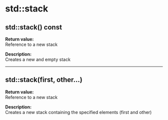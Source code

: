 # std::stack

## std::stack() const

**Return value:**  
Reference to a new stack

**Description:**    
Creates a new and empty stack

---

## std::stack(first, other...)

**Return value:**  
Reference to a new stack  

**Description:**    
Creates a new stack containing the specified elements (first and other) 